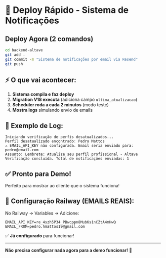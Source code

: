 # 🚀 Deploy Rápido - Sistema de Notificações

## Deploy Agora (2 comandos)

```bash
cd backend-altave
git add .
git commit -m "Sistema de notificações por email via Resend"
git push
```

## ⚡ O que vai acontecer:

1. **Sistema compila e faz deploy**
2. **Migration V18 executa** (adiciona campo `ultima_atualizacao`)
3. **Scheduler roda a cada 2 minutos** (modo teste)
4. **Mostra logs** simulando envio de emails

## 📝 Exemplo de Log:

```
Iniciando verificação de perfis desatualizados...
Perfil desatualizado encontrado: Pedro Mattos
⚠️ EMAIL_API_KEY não configurada. Email seria enviado para: pedro@email.com
Assunto: Lembrete: Atualize seu perfil profissional - Altave
Verificação concluída. Total de notificações enviadas: 1
```

## ✅ Pronto para Demo!

Perfeito para mostrar ao cliente que o sistema funciona!

## 🔧 Configuração Railway (EMAILS REAIS):

No Railway → Variables → Adicione:
```
EMAIL_API_KEY=re_4szh5P34_PBwcppn8MubKs1nCZtA4mHwQ
EMAIL_FROM=pedro.hmattos19@gmail.com
```

✅ **Já configurado** para funcionar!

---

**Não precisa configurar nada agora para a demo funcionar!** 🎉

